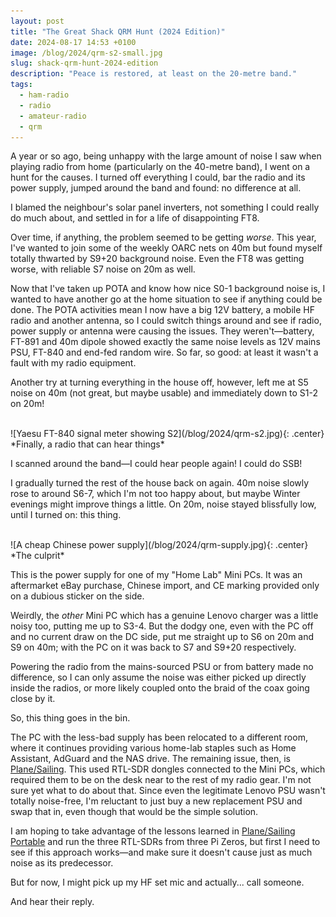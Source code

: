 ```yaml
---
layout: post
title: "The Great Shack QRM Hunt (2024 Edition)"
date: 2024-08-17 14:53 +0100
image: /blog/2024/qrm-s2-small.jpg
slug: shack-qrm-hunt-2024-edition
description: "Peace is restored, at least on the 20-metre band."
tags:
  - ham-radio
  - radio
  - amateur-radio
  - qrm
---
```


A year or so ago, being unhappy with the large amount of noise I saw when playing radio from home (particularly on the 40-metre band), I went on a hunt for the causes. I turned off everything I could, bar the radio and its power supply, jumped around the band and found: no difference at all.

I blamed the neighbour's solar panel inverters, not something I could really do much about, and settled in for a life of disappointing FT8.

Over time, if anything, the problem seemed to be getting *worse*. This year, I've wanted to join some of the weekly OARC nets on 40m but found myself totally thwarted by S9+20 background noise. Even the FT8 was getting worse, with reliable S7 noise on 20m as well.

Now that I've taken up POTA and know how nice S0-1 background noise is, I wanted to have another go at the home situation to see if anything could be done. The POTA activities mean I now have a big 12V battery, a mobile HF radio and another antenna, so I could switch things around and see if radio, power supply or antenna were causing the issues. They weren't&mdash;battery, FT-891 and 40m dipole showed exactly the same noise levels as 12V mains PSU, FT-840 and end-fed random wire. So far, so good: at least it wasn't a fault with my radio equipment.

Another try at turning everything in the house off, however, left me at S5 noise on 40m (not great, but maybe usable) and immediately down to S1-2 on 20m!

<br/>
![Yaesu FT-840 signal meter showing S2](/blog/2024/qrm-s2.jpg){: .center}
*Finally, a radio that can hear things*

I scanned around the band&mdash;I could hear people again! I could do SSB!

I gradually turned the rest of the house back on again. 40m noise slowly rose to around S6-7, which I'm not too happy about, but maybe Winter evenings might improve things a little. On 20m, noise stayed blissfully low, until I turned on: this thing.

<br/>
![A cheap Chinese power supply](/blog/2024/qrm-supply.jpg){: .center}
*The culprit*

This is the power supply for one of my "Home Lab" Mini PCs. It was an aftermarket eBay purchase, Chinese import, and CE marking provided only on a dubious sticker on the side.

Weirdly, the *other* Mini PC which has a genuine Lenovo charger was a little noisy too, putting me up to S3-4. But the dodgy one, even with the PC off and no current draw on the DC side, put me straight up to S6 on 20m and S9 on 40m; with the PC on it was back to S7 and S9+20 respectively.

Powering the radio from the mains-sourced PSU or from battery made no difference, so I can only assume the noise was either picked up directly inside the radios, or more likely coupled onto the braid of the coax going close by it.

So, this thing goes in the bin.

The PC with the less-bad supply has been relocated to a different room, where it continues providing various home-lab staples such as Home Assistant, AdGuard and the NAS drive. The remaining issue, then, is [Plane/Sailing](/hardware/planesailing). This used RTL-SDR dongles connected to the Mini PCs, which required them to be on the desk near to the rest of my radio gear. I'm not sure yet what to do about that. Since even the legitimate Lenovo PSU wasn't totally noise-free, I'm reluctant to just buy a new replacement PSU and swap that in, even though that would be the simple solution.

I am hoping to take advantage of the lessons learned in [Plane/Sailing Portable](https://ianrenton.com/projects/planesailing-portable) and run the three RTL-SDRs from three Pi Zeros, but first I need to see if this approach works&mdash;and make sure it doesn't cause just as much noise as its predecessor.

But for now, I might pick up my HF set mic and actually... call someone.

And hear their reply.
